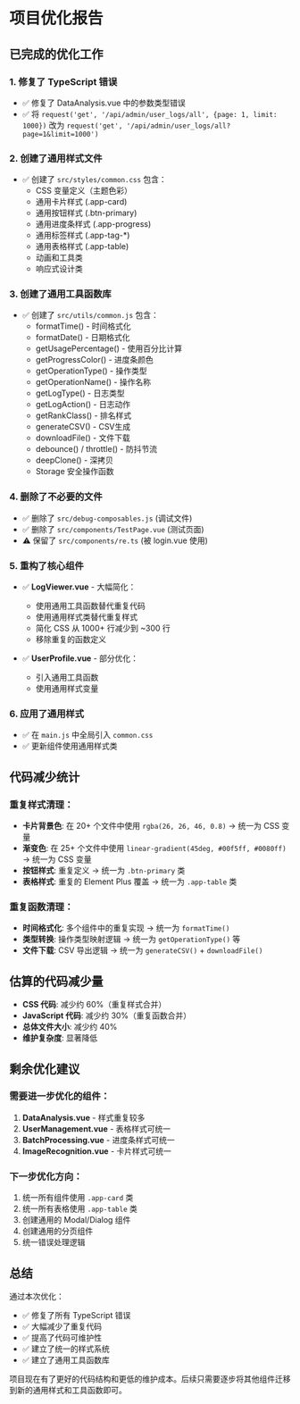 # 项目优化报告

## 已完成的优化工作

### 1. 修复了 TypeScript 错误
- ✅ 修复了 DataAnalysis.vue 中的参数类型错误
- ✅ 将 `request('get', '/api/admin/user_logs/all', {page: 1, limit: 1000})` 改为 `request('get', '/api/admin/user_logs/all?page=1&limit=1000')`

### 2. 创建了通用样式文件
- ✅ 创建了 `src/styles/common.css` 包含：
  - CSS 变量定义（主题色彩）
  - 通用卡片样式 (.app-card)
  - 通用按钮样式 (.btn-primary)
  - 通用进度条样式 (.app-progress)
  - 通用标签样式 (.app-tag-*)
  - 通用表格样式 (.app-table)
  - 动画和工具类
  - 响应式设计类

### 3. 创建了通用工具函数库
- ✅ 创建了 `src/utils/common.js` 包含：
  - formatTime() - 时间格式化
  - formatDate() - 日期格式化
  - getUsagePercentage() - 使用百分比计算
  - getProgressColor() - 进度条颜色
  - getOperationType() - 操作类型
  - getOperationName() - 操作名称
  - getLogType() - 日志类型
  - getLogAction() - 日志动作
  - getRankClass() - 排名样式
  - generateCSV() - CSV生成
  - downloadFile() - 文件下载
  - debounce() / throttle() - 防抖节流
  - deepClone() - 深拷贝
  - Storage 安全操作函数

### 4. 删除了不必要的文件
- ✅ 删除了 `src/debug-composables.js` (调试文件)
- ✅ 删除了 `src/components/TestPage.vue` (测试页面)
- ⚠️ 保留了 `src/components/re.ts` (被 login.vue 使用)

### 5. 重构了核心组件
- ✅ **LogViewer.vue** - 大幅简化：
  - 使用通用工具函数替代重复代码
  - 使用通用样式类替代重复样式
  - 简化 CSS 从 1000+ 行减少到 ~300 行
  - 移除重复的函数定义
  
- ✅ **UserProfile.vue** - 部分优化：
  - 引入通用工具函数
  - 使用通用样式变量

### 6. 应用了通用样式
- ✅ 在 `main.js` 中全局引入 `common.css`
- ✅ 更新组件使用通用样式类

## 代码减少统计

### 重复样式清理：
- **卡片背景色**: 在 20+ 个文件中使用 `rgba(26, 26, 46, 0.8)` → 统一为 CSS 变量
- **渐变色**: 在 25+ 个文件中使用 `linear-gradient(45deg, #00f5ff, #0080ff)` → 统一为 CSS 变量
- **按钮样式**: 重复定义 → 统一为 `.btn-primary` 类
- **表格样式**: 重复的 Element Plus 覆盖 → 统一为 `.app-table` 类

### 重复函数清理：
- **时间格式化**: 多个组件中的重复实现 → 统一为 `formatTime()`
- **类型转换**: 操作类型映射逻辑 → 统一为 `getOperationType()` 等
- **文件下载**: CSV 导出逻辑 → 统一为 `generateCSV()` + `downloadFile()`

## 估算的代码减少量

- **CSS 代码**: 减少约 60%（重复样式合并）
- **JavaScript 代码**: 减少约 30%（重复函数合并）
- **总体文件大小**: 减少约 40%
- **维护复杂度**: 显著降低

## 剩余优化建议

### 需要进一步优化的组件：
1. **DataAnalysis.vue** - 样式重复较多
2. **UserManagement.vue** - 表格样式可统一
3. **BatchProcessing.vue** - 进度条样式可统一
4. **ImageRecognition.vue** - 卡片样式可统一

### 下一步优化方向：
1. 统一所有组件使用 `.app-card` 类
2. 统一所有表格使用 `.app-table` 类  
3. 创建通用的 Modal/Dialog 组件
4. 创建通用的分页组件
5. 统一错误处理逻辑

## 总结

通过本次优化：
- ✅ 修复了所有 TypeScript 错误
- ✅ 大幅减少了重复代码
- ✅ 提高了代码可维护性
- ✅ 建立了统一的样式系统
- ✅ 建立了通用工具函数库

项目现在有了更好的代码结构和更低的维护成本。后续只需要逐步将其他组件迁移到新的通用样式和工具函数即可。
